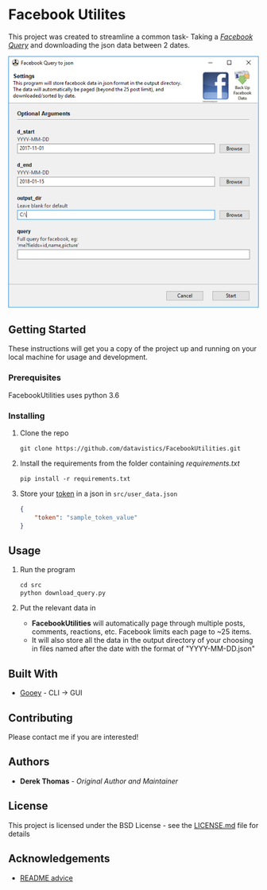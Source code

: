 # Facebook Utilites

This project was created to streamline a common task- Taking a *[Facebook Query](https://developers.facebook.com/docs/graph-api/)* 
and downloading the json data between 2 dates.

![Amazing Settings Screenshot](images/settings_screenshot.png)
## Getting Started

These instructions will get you a copy of the project up and running on your local machine for usage and development.

### Prerequisites

FacebookUtilities uses python 3.6

### Installing 

1. Clone the repo

    ```
    git clone https://github.com/datavistics/FacebookUtilities.git
    ```

2. Install the requirements from the folder containing *requirements.txt*
    ```
    pip install -r requirements.txt
    ```

3. Store your [token](https://developers.facebook.com/docs/facebook-login/access-tokens/#apptokens) in a json in `src/user_data.json`
    ```json
    {
        "token": "sample_token_value"
    }
    ```

## Usage

1. Run the program

    ```
    cd src
    python download_query.py
    ```

2. Put the relevant data in

    * **FacebookUtilities** will automatically page through multiple posts, comments, reactions, etc. 
    Facebook limits each page to ~25 items. 
    * It will also store all the data in the output directory of your choosing in files named 
    after the date with the format of "YYYY-MM-DD.json"

## Built With

* [Gooey](https://github.com/chriskiehl/Gooey) - CLI -> GUI

## Contributing

Please contact me if you are interested!

## Authors

* **Derek Thomas** - *Original Author and Maintainer*

## License

This project is licensed under the BSD License - see the [LICENSE.md](LICENSE.md) file for details

## Acknowledgements

* [README advice](https://gist.github.com/PurpleBooth/109311bb0361f32d87a2)
